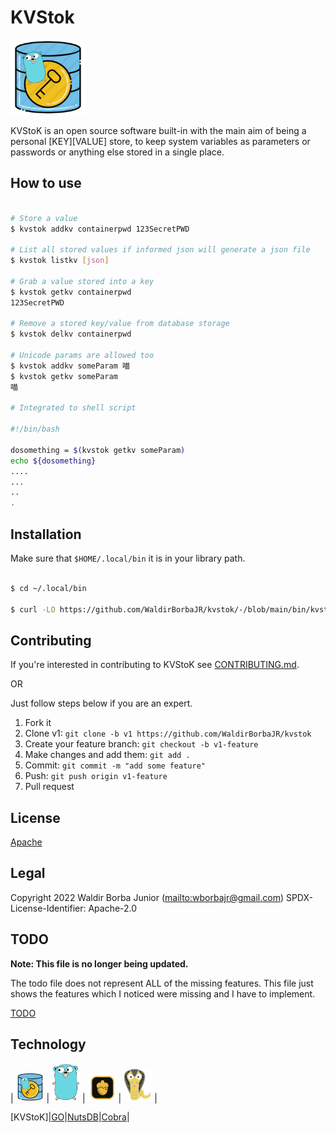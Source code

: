 # KVStok

<p>
<img alt="KVStoK Logo" src="https://github.com/waldirborbajr/kvstok/blob/main/images/logo.png" width="120", heigth="120"/>
</p>

KVStoK is an open source software built-in with the main aim of being a personal [KEY][VALUE] store, to keep system variables as parameters or passwords or anything else stored in a single place.

## How to use

```sh

# Store a value
$ kvstok addkv containerpwd 123SecretPWD

# List all stored values if informed json will generate a json file
$ kvstok listkv [json]

# Grab a value stored into a key
$ kvstok getkv containerpwd
123SecretPWD

# Remove a stored key/value from database storage
$ kvstok delkv containerpwd

# Unicode params are allowed too
$ kvstok addkv someParam 喵
$ kvstok getkv someParam
喵

# Integrated to shell script

#!/bin/bash

dosomething = $(kvstok getkv someParam)
echo ${dosomething}
....
...
..
.

```

## Installation

Make sure that `$HOME/.local/bin` it is in your library path.


```sh

$ cd ~/.local/bin

$ curl -LO https://github.com/WaldirBorbaJR/kvstok/-/blob/main/bin/kvstok

```

## Contributing

If you're interested in contributing to KVStoK see [CONTRIBUTING.md](./CONTRIBUTING.md).

OR

Just follow steps below if you are an expert.

1. Fork it
2. Clone v1: `git clone -b v1 https://github.com/WaldirBorbaJR/kvstok`
3. Create your feature branch: `git checkout -b v1-feature`
4. Make changes and add them: `git add .`
5. Commit: `git commit -m "add some feature"`
6. Push: `git push origin v1-feature`
7. Pull request

## License

[Apache](https://github.com/WaldirBorbaJR/kvstok/-/blob/main/LICENSE)

## Legal

Copyright 2022 Waldir Borba Junior (<mailto:wborbajr@gmail.com>)
SPDX-License-Identifier: Apache-2.0

## TODO

**Note: This file is no longer being updated.**

The todo file does not represent ALL of the missing features. This file just shows the features which I noticed were missing and I have to implement.

[TODO](./TODO.md)

## Technology

| <img src="images/logo.png" alt="logo" width="45" hight="45"/> | <img src="images/gopher.png" alt="gopher" width="45" hight="45"/> | <img src="images/nutsdb.png" alt="nutsdb" width="45" hight="45"/> | <img src="images/cobra.png" alt="cobra" width="45" hight="45"/> |


[KVStoK]|[GO](https://go.dev/)|[NutsDB](https://github.com/nutsdb/nutsdb)|[Cobra](https://cobra.dev/)|
